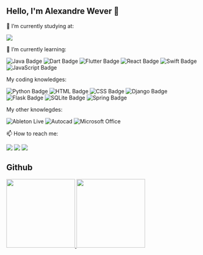 ## Hello, I'm Alexandre Wever 👋

🔭 I’m currently studying at:

<a href="https://www.insper.edu.br/" target="_blank"><img src="https://user-images.githubusercontent.com/89090868/235004487-f75564c3-16cd-45f4-b000-d72d5edca463.png" target="_blank"></a>

🌱 I’m currently learning:

 ![Java Badge](https://img.shields.io/badge/Java-ED8B00?style=for-the-badge&logo=java&logoColor=white)
 ![Dart Badge](https://img.shields.io/badge/Dart-0175C2?style=for-the-badge&logo=dart&logoColor=white)
 ![Flutter Badge](https://img.shields.io/badge/Flutter-02569B?style=for-the-badge&logo=flutter&logoColor=white)
 ![React Badge](https://img.shields.io/badge/React-20232A?style=for-the-badge&logo=react&logoColor=61DAFB)
 ![Swift Badge](https://img.shields.io/badge/Swift-FA7343?style=for-the-badge&logo=swift&logoColor=white)
 ![JavaScript Badge](https://img.shields.io/badge/JavaScript-F7DF1E?style=for-the-badge&logo=javascript&logoColor=black)
 
My coding knowledges:

![Python Badge](https://img.shields.io/badge/Python-3776AB?style=for-the-badge&logo=python&logoColor=white)
![HTML Badge](https://img.shields.io/badge/HTML5-E34F26?style=for-the-badge&logo=html5&logoColor=white)
![CSS Badge](https://img.shields.io/badge/CSS3-1572B6?style=for-the-badge&logo=css3&logoColor=white)
![Django Badge](https://img.shields.io/badge/Django-092E20?style=for-the-badge&logo=django&logoColor=white)
![Flask Badge](https://img.shields.io/badge/Flask-000000?style=for-the-badge&logo=flask&logoColor=white)
![SQLite Badge](https://img.shields.io/badge/SQLite-07405E?style=for-the-badge&logo=sqlite&logoColor=white)
![Spring Badge](https://img.shields.io/badge/Spring-6DB33F?style=for-the-badge&logo=spring&logoColor=white)

My other knowlegdes:

![Ableton Live](https://img.shields.io/badge/-ABLETON%20LIVE-black?style=for-the-badge&logo=abletonlive)
![Autocad](https://img.shields.io/badge/-AUTOCAD-red?style=for-the-badge&logo=autodesk)
![Microsoft Office](https://img.shields.io/badge/Microsoft_Office-D83B01?style=for-the-badge&logo=microsoft-office&logoColor=white)

📫 How to reach me:

<a href="https://www.instagram.com/ale_wever/" target="_blank"><img src="https://img.shields.io/badge/-Instagram-%23E4405F?style=for-the-badge&logo=instagram&logoColor=white" target="_blank"></a>
  <a href = "mailto:awever4000@gmail.com"><img src="https://img.shields.io/badge/-Gmail-%23333?style=for-the-badge&logo=gmail&logoColor=white" target="_blank"></a>
  <a href="https://www.linkedin.com/in/alexandrewever" target="_blank"><img src="https://img.shields.io/badge/-LinkedIn-%230077B5?style=for-the-badge&logo=linkedin&logoColor=white" target="_blank"></a> 

## Github
<div>
  <a href="https://github.com/WeeeverAlex">
  <img height="180em" src="https://github-readme-stats.vercel.app/api?username=WeeeverAlex&show_icons=true&theme=dark&include_all_commits=true&count_private=true"/>
  <img height="180em" src="https://github-readme-stats.vercel.app/api/top-langs/?username=WeeeverAlex&layout=compact&langs_count=7&theme=dark"/>
</div>
<div> 
  
  
